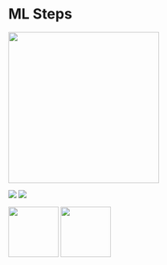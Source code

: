 # ML Steps

<img src="https://i.imgur.com/j8tBtXn.png" height="300" />

![](https://i.imgur.com/KjjyT4G.png) ![](https://i.imgur.com/nQ7LwAv.png)

<img src="https://i.imgur.com/KjjyT4G.png" width="100" />
<img src="https://i.imgur.com/nQ7LwAv.png" width="100" />

